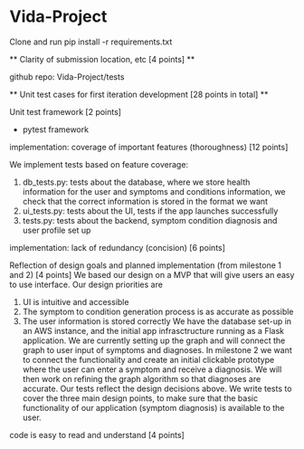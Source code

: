# Vida-Project

Clone and run pip install -r requirements.txt 

** Clarity of submission location, etc [4 points] **

github repo: Vida-Project/tests

** Unit test cases for first iteration development [28 points in total] **

 Unit test framework [2 points]
 
 - pytest framework

implementation: coverage of important features (thoroughness) [12 points]
 
 We implement tests based on feature coverage:
 1. db_tests.py: tests about the database, where we store health information for the user and symptoms and conditions information, we check that the correct information is stored in the format we want
 2. ui_tests.py: tests about the UI, tests if the app launches successfully
 3. tests.py: tests about the backend, symptom condition diagnosis and user profile set up

implementation: lack of redundancy (concision) [6 points]

Reflection of design goals and planned implementation (from milestone 1 and 2) [4 points]
 We based our design on a MVP that will give users an easy to use interface. Our design priorities are
 1. UI is intuitive and accessible
 2. The symptom to condition generation process is as accurate as possible
 3. The user information is stored correctly
 We have the database set-up in an AWS instance, and the initial app infrasctructure running as a Flask application. We are currently setting up the graph and will connect the graph to user input of symptoms and diagnoses. In milestone 2 we want to connect the functionality and create an initial clickable prototype where the user can enter a symptom and receive a diagnosis. We will then work on refining the graph algorithm so that diagnoses are accurate.
 Our tests reflect the design decisions above. We write tests to cover the three main design points, to make sure that the basic functionality of our application (symptom diagnosis) is available to the user.

 code is easy to read and understand [4 points]
